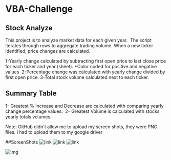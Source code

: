 # VBA-Challenge #

## Stock Analyze 
This project is to analyze market data for each given year.  The script iterates through rows to aggregate trading volume. 
When a new ticker identified, price changes are calculated.

1-Yearly change calculated by subtracting first open price to last close price for each ticker and year (sheet).
*Color coded for positive and negative values 
2-Percentage change was calculated with yearly change divided by first open price.
3-Total stock volume calculated next to each ticker.  

## Summary Table
1-  Greatest % Increase and Decrease are calculated with comparing yearly change percentage values.
 2- Greatest Volume is calculated with stocks yearly totals volumes.  

Note: GitHub didn't allow me to upload my screen shots, they were PNG files. I had to upload them to my google driver

##ScreenShots
![link](https://drive.google.com/file/d/12X2W61rrL9fkfvv47bgWS_kMwHzTDP5A/view?usp=drive_link)
![link](https://drive.google.com/file/d/1_9qXG9JZ0GJqDa34waML_GhTkbn_SVvP/view?usp=drive_link)
![link](https://drive.google.com/file/d/1b4TY98tbIWFj_xoMCvZkkGn3JRcoyzcU/view?usp=drive_link)



![img](https://cdn.corporatefinanceinstitute.com/assets/stock-market-index-1024x768.jpeg)
